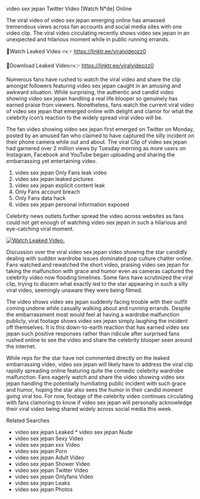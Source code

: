 ﻿video sex jepan Twitter Video [Watch N*de] Online

The viral video of ﻿video sex jepan emerging online has amassed tremendous views across fan accounts and social media sites with one video clip. The viral video circulating recently shows ﻿video sex jepan in an unexpected and hilarious moment while in public running errands. 

🔴Watch Leaked Video 🔥👉  https://linktr.ee/viralvideozz0 

🔴Download Leaked Video🔥👉  https://linktr.ee/viralvideozz0 

Numerous fans have rushed to watch the viral video and share the clip amongst followers featuring ﻿video sex jepan caught in an amusing and awkward situation. While surprising, the authentic and candid video showing ﻿video sex jepan handling a real life blooper so genuinely has earned praise from viewers. Nonetheless, fans watch the current viral video of ﻿video sex jepan that emerged online with delight and clamor for what the celebrity icon’s reaction to the widely spread viral video will be.

The fan video showing ﻿video sex jepan first emerged on Twitter on Monday, posted by an amused fan who claimed to have captured the silly incident on their phone camera while out and about. The viral Clip of ﻿video sex jepan had garnered over 2 million views by Tuesday morning as more users on Instagram, Facebook and YouTube began uploading and sharing the embarrassing yet entertaining video. 

1. ﻿video sex jepan Only Fans leak video
2. ﻿video sex jepan leaked pictures
3. ﻿video sex jepan explicit content leak
4. Only Fans account breach
5. Only Fans data hack
6. ﻿video sex jepan personal information exposed

Celebrity news outlets further spread the video across websites as fans could not get enough of watching ﻿video sex jepan in such a hilarious and eye-catching viral moment. 

[![Watch Leaked Video.](https://miro.medium.com/v2/resize:fit:828/format:webp/1*cilzJN44JGOrTw9NJCrNHA.gif "Watch Leaked Video")](https://linktr.ee/viralvideozz0)

Discussion over the viral ﻿video sex jepan video showing the star candidly dealing with sudden wardrobe issues dominated pop culture chatter online. Fans watched and rewatched the short video, praising ﻿video sex jepan for taking the malfunction with grace and humor even as cameras captured the celebrity video now flooding timelines. Some fans have scrutinized the viral clip, trying to discern what exactly led to the star appearing in such a silly viral video, seemingly unaware they were being filmed.

The video shows ﻿video sex jepan suddenly facing trouble with their outfit coming undone while casually walking about and running errands. Despite the embarrassment most would feel at having a wardrobe malfunction publicly, viral footage shows ﻿video sex jepan simply laughing the incident off themselves. It is this down-to-earth reaction that has earned ﻿video sex jepan such positive responses rather than ridicule after surprised fans rushed online to see the video and share the celebrity blooper seen around the internet.  

While reps for the star have not commented directly on the leaked embarrassing video, ﻿video sex jepan will likely have to address the viral clip rapidly spreading online featuring quite the comedic celebrity wardrobe malfunction. Fans eagerly watch and share the video showing ﻿video sex jepan handling the potentially humiliating public incident with such grace and humor, hoping the star also sees the humor in their candid moment going viral too. For now, footage of the celebrity video continues circulating with fans clamoring to know if ﻿video sex jepan will personally acknowledge their viral video being shared widely across social media this week.

Related Searches
* ﻿video sex jepan Leaked
﻿* video sex jepan Nude
* ﻿video sex jepan Sexy Video
* ﻿video sex jepan xxx Video
* ﻿video sex jepan Porn
* ﻿video sex jepan Adult Video
* ﻿video sex jepan Shower Video
* ﻿video sex jepan Twitter Video
* ﻿video sex jepan Onlyfans Video
* ﻿video sex jepan Leaks
* ﻿video sex jepan Photos
